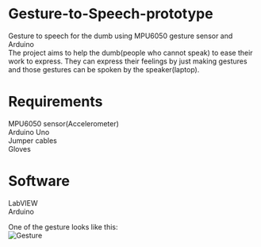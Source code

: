 # Gesture-to-Speech-prototype
Gesture to speech for the dumb using MPU6050 gesture sensor and Arduino  
The project aims to help the dumb(people who cannot speak) to ease their work to express. They can express their feelings by just making gestures and those gestures can be spoken by the speaker(laptop).
# Requirements
MPU6050 sensor(Accelerometer)  
Arduino Uno  
Jumper cables  
Gloves  
# Software
LabVIEW  
Arduino  

One of the gesture looks like this:  
![Gesture](https://user-images.githubusercontent.com/54466170/131534047-b0dbd953-cc56-4667-86ab-937610ea7801.png)
